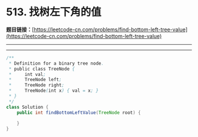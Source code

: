 # 513. 找树左下角的值

**题目链接：**[https://leetcode-cn.com/problems/find-bottom-left-tree-value](https://leetcode-cn.com/problems/find-bottom-left-tree-value)

---

<Cards card="leetcode_513_find-bottom-left-tree-value"></Cards>

---

```java
/**
 * Definition for a binary tree node.
 * public class TreeNode {
 *     int val;
 *     TreeNode left;
 *     TreeNode right;
 *     TreeNode(int x) { val = x; }
 * }
 */
class Solution {
    public int findBottomLeftValue(TreeNode root) {
        
    }
}
```